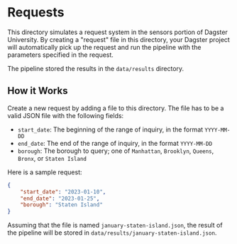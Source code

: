 # Requests

This directory simulates a request system in the sensors portion of Dagster University. By creating a "request" file in this directory, your Dagster project will automatically pick up the request and run the pipeline with the parameters specified in the request.

The pipeline stored the results in the `data/results` directory.

## How it Works

Create a new request by adding a file to this directory. The file has to be a valid JSON file with the following fields:

- `start_date`: The beginning of the range of inquiry, in the format `YYYY-MM-DD`
- `end_date`: The end of the range of inquiry, in the format `YYYY-MM-DD`
- `borough`: The borough to query; one of `Manhattan`, `Brooklyn`, `Queens`, `Bronx`, or `Staten Island`

Here is a sample request:

```json
{
    "start_date": "2023-01-10",
    "end_date": "2023-01-25",
    "borough": "Staten Island"
}
```

Assuming that the file is named `january-staten-island.json`, the result of the pipeline will be stored in `data/results/january-staten-island.json`.